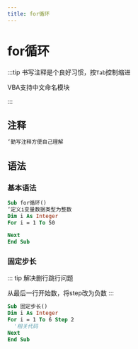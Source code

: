 ```yaml
---
title: for循环
---
```


# for循环

:::tip
书写注释是个良好习惯，按`Tab`控制缩进

VBA支持中文命名模块

:::

## 注释

```vb
‘勤写注释方便自己理解
```

## 语法

### 基本语法

```vb
Sub for循环()
‘定义i变量数据类型为整数
Dim i As Integer
For i = 1 To 50

Next
End Sub
```

### 固定步长

::: tip 解决删行跳行问题

从最后一行开始数，将step改为负数
:::

```vb
Sub 固定步长()
Dim i As Integer
For i = 1 To 6 Step 2
  '相关代码
Next
End Sub
```

